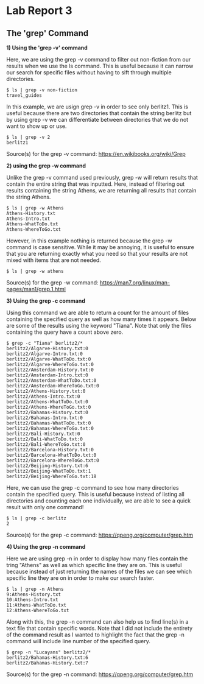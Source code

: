 # Lab Report 3

## The 'grep' Command

**1) Using the 'grep -v' command**

Here, we are using the grep -v command to filter out non-fiction from our results when we use the ls command. This is useful because it can narrow our search for specific files without having to sift through multiple directories.
  ```
  $ ls | grep -v non-fiction
  travel_guides
  ```

In this example, we are usign grep -v in order to see only berlitz1. This is useful because there are two directories that contain the string berlitz but by using grep -v we can differentiate between directories that we do not want to show up or use.
  ```
  $ ls | grep -v 2
  berlitz1
  ```
Source(s) for the grep -v command: https://en.wikibooks.org/wiki/Grep

**2) using the grep -w command**

Unlike the grep -v command used previously, grep -w will return results that contain the entire string that was inputted. Here, instead of filtering out results containing the string Athens, we are returning all results that contain the string Athens.
```
$ ls | grep -w Athens
Athens-History.txt
Athens-Intro.txt
Athens-WhatToDo.txt
Athens-WhereToGo.txt
```
However, in this example nothing is returned because the grep -w command is case sensitive. While it may be annoying, it is useful to ensure that you are returning exactly what you need so that your results are not mixed with items that are not needed.
```
$ ls | grep -w athens
```
Source(s) for the grep -w command: https://man7.org/linux/man-pages/man1/grep.1.html

**3) Using the grep -c command**

Using this command we are able to return a count for the amount of files containing the specified query as well as how many times it appears. Below are some of the results using the keyword "Tiana". Note that only the files containing the query have a count above zero.
```
$ grep -c "Tiana" berlitz2/*
berlitz2/Algarve-History.txt:0
berlitz2/Algarve-Intro.txt:0
berlitz2/Algarve-WhatToDo.txt:0
berlitz2/Algarve-WhereToGo.txt:0
berlitz2/Amsterdam-History.txt:0
berlitz2/Amsterdam-Intro.txt:0
berlitz2/Amsterdam-WhatToDo.txt:0
berlitz2/Amsterdam-WhereToGo.txt:0
berlitz2/Athens-History.txt:0
berlitz2/Athens-Intro.txt:0
berlitz2/Athens-WhatToDo.txt:0
berlitz2/Athens-WhereToGo.txt:0
berlitz2/Bahamas-History.txt:0
berlitz2/Bahamas-Intro.txt:0
berlitz2/Bahamas-WhatToDo.txt:0
berlitz2/Bahamas-WhereToGo.txt:0
berlitz2/Bali-History.txt:0
berlitz2/Bali-WhatToDo.txt:0
berlitz2/Bali-WhereToGo.txt:0
berlitz2/Barcelona-History.txt:0
berlitz2/Barcelona-WhatToDo.txt:0
berlitz2/Barcelona-WhereToGo.txt:0
berlitz2/Beijing-History.txt:6
berlitz2/Beijing-WhatToDo.txt:1
berlitz2/Beijing-WhereToGo.txt:18
```
Here, we can use the grep -c command to see how many directories contain the specified query. This is useful because instead of listing all directories and counting each one individually, we are able to see a quick result with only one command!
```
$ ls | grep -c berlitz
2
```
Source(s) for the grep -c command: https://qpeng.org/computer/grep.htm

**4) Using the grep -n command**

Here we are using grep -n in order to display how many files contain the tring "Athens" as well as which specific line they are on. This is useful because instead of just returning the names of the files we can see which specific line they are on in order to make our search faster.
```
$ ls | grep -n Athens
9:Athens-History.txt
10:Athens-Intro.txt
11:Athens-WhatToDo.txt
12:Athens-WhereToGo.txt
```
Along with this, the grep -n command can also help us to find line(s) in a text file that contain specific words. Note that I did not include the entirety of the command result as I wanted to highlight the fact that the grep -n command will include line number of the specified query.
```
$ grep -n "Lucayans" berlitz2/*
berlitz2/Bahamas-History.txt:6
berlitz2/Bahamas-History.txt:7
```
Source(s) for the grep -n command: https://qpeng.org/computer/grep.htm
